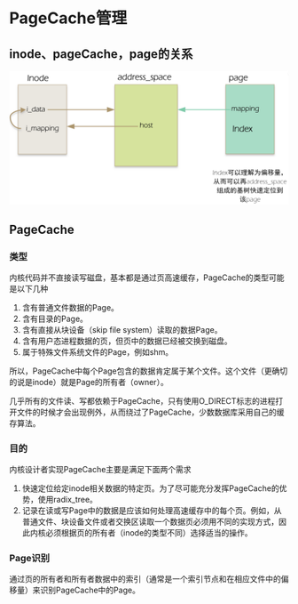 # PageCache管理

## inode、pageCache，page的关系

![address_space](./img/address_space.png)

## PageCache

### 类型

内核代码并不直接读写磁盘，基本都是通过页高速缓存，PageCache的类型可能是以下几种

1. 含有普通文件数据的Page。
2. 含有目录的Page。
3. 含有直接从块设备（skip file system）读取的数据Page。
4. 含有用户态进程数据的页，但页中的数据已经被交换到磁盘。
5. 属于特殊文件系统文件的Page，例如shm。

所以，PageCache中每个Page包含的数据肯定属于某个文件。这个文件（更确切的说是inode）就是Page的所有者（owner）。

几乎所有的文件读、写都依赖于PageCache，只有使用O_DIRECT标志的进程打开文件的时候才会出现例外，从而绕过了PageCache，少数数据库采用自己的缓存算法。

### 目的

内核设计者实现PageCache主要是满足下面两个需求

1. 快速定位给定inode相关数据的特定页。为了尽可能充分发挥PageCache的优势，使用radix_tree。
2. 记录在读或写Page中的数据是应该如何处理高速缓存中的每个页。例如，从普通文件、块设备文件或者交换区读取一个数据页必须用不同的实现方式，因此内核必须根据页的所有者（inode的类型不同）选择适当的操作。

### Page识别

通过页的所有者和所有者数据中的索引（通常是一个索引节点和在相应文件中的偏移量）来识别PageCache中的Page。